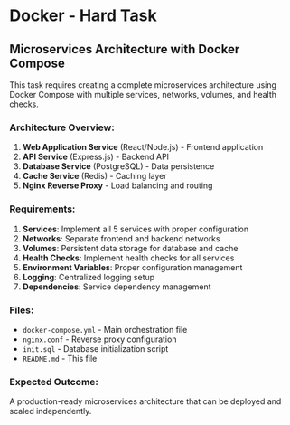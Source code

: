 # Docker - Hard Task

## Microservices Architecture with Docker Compose

This task requires creating a complete microservices architecture using Docker Compose with multiple services, networks, volumes, and health checks.

### Architecture Overview:

1. **Web Application Service** (React/Node.js) - Frontend application
2. **API Service** (Express.js) - Backend API
3. **Database Service** (PostgreSQL) - Data persistence
4. **Cache Service** (Redis) - Caching layer
5. **Nginx Reverse Proxy** - Load balancing and routing

### Requirements:

1. **Services**: Implement all 5 services with proper configuration
2. **Networks**: Separate frontend and backend networks
3. **Volumes**: Persistent data storage for database and cache
4. **Health Checks**: Implement health checks for all services
5. **Environment Variables**: Proper configuration management
6. **Logging**: Centralized logging setup
7. **Dependencies**: Service dependency management

### Files:
- `docker-compose.yml` - Main orchestration file
- `nginx.conf` - Reverse proxy configuration
- `init.sql` - Database initialization script
- `README.md` - This file

### Expected Outcome:
A production-ready microservices architecture that can be deployed and scaled independently. 